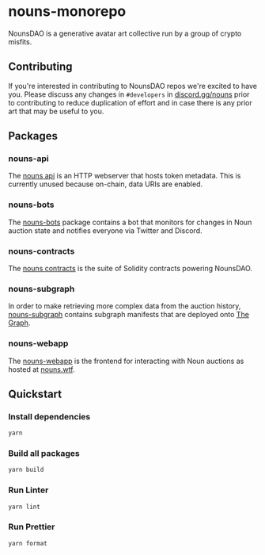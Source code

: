 # nouns-monorepo

NounsDAO is a generative avatar art collective run by a group of crypto misfits.

## Contributing

If you're interested in contributing to NounsDAO repos we're excited to have you. Please discuss any changes in `#developers` in [discord.gg/nouns](https://discord.gg/nouns) prior to contributing to reduce duplication of effort and in case there is any prior art that may be useful to you.

## Packages

### nouns-api

The [nouns api](packages/nouns-api) is an HTTP webserver that hosts token metadata. This is currently unused because on-chain, data URIs are enabled.

### nouns-bots

The [nouns-bots](packages/nouns-bots) package contains a bot that monitors for changes in Noun auction state and notifies everyone via Twitter and Discord.

### nouns-contracts

The [nouns contracts](packages/nouns-contracts) is the suite of Solidity contracts powering NounsDAO.

### nouns-subgraph

In order to make retrieving more complex data from the auction history, [nouns-subgraph](packages/nouns-subgraph) contains subgraph manifests that are deployed onto [The Graph](https://thegraph.com).

### nouns-webapp

The [nouns-webapp](packages/nouns-webapp) is the frontend for interacting with Noun auctions as hosted at [nouns.wtf](https://nouns.wtf).

## Quickstart

### Install dependencies

```sh
yarn
```

### Build all packages

```sh
yarn build
```

### Run Linter

```sh
yarn lint
```

### Run Prettier

```sh
yarn format
```
